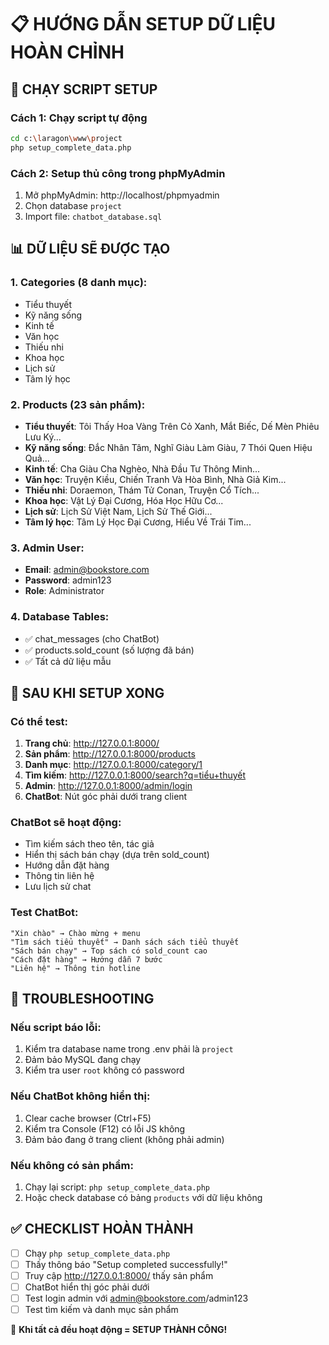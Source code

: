 # 📋 HƯỚNG DẪN SETUP DỮ LIỆU HOÀN CHỈNH

## 🚀 CHẠY SCRIPT SETUP

### Cách 1: Chạy script tự động
```bash
cd c:\laragon\www\project
php setup_complete_data.php
```

### Cách 2: Setup thủ công trong phpMyAdmin
1. Mở phpMyAdmin: http://localhost/phpmyadmin
2. Chọn database `project`
3. Import file: `chatbot_database.sql`

## 📊 DỮ LIỆU SẼ ĐƯỢC TẠO

### 1. Categories (8 danh mục):
- Tiểu thuyết
- Kỹ năng sống  
- Kinh tế
- Văn học
- Thiếu nhi
- Khoa học
- Lịch sử
- Tâm lý học

### 2. Products (23 sản phẩm):
- **Tiểu thuyết**: Tôi Thấy Hoa Vàng Trên Cỏ Xanh, Mắt Biếc, Dế Mèn Phiêu Lưu Ký...
- **Kỹ năng sống**: Đắc Nhân Tâm, Nghĩ Giàu Làm Giàu, 7 Thói Quen Hiệu Quả...
- **Kinh tế**: Cha Giàu Cha Nghèo, Nhà Đầu Tư Thông Minh...
- **Văn học**: Truyện Kiều, Chiến Tranh Và Hòa Bình, Nhà Giả Kim...
- **Thiếu nhi**: Doraemon, Thám Tử Conan, Truyện Cổ Tích...
- **Khoa học**: Vật Lý Đại Cương, Hóa Học Hữu Cơ...
- **Lịch sử**: Lịch Sử Việt Nam, Lịch Sử Thế Giới...
- **Tâm lý học**: Tâm Lý Học Đại Cương, Hiểu Về Trái Tim...

### 3. Admin User:
- **Email**: admin@bookstore.com
- **Password**: admin123
- **Role**: Administrator

### 4. Database Tables:
- ✅ chat_messages (cho ChatBot)
- ✅ products.sold_count (số lượng đã bán)
- ✅ Tất cả dữ liệu mẫu

## 🎯 SAU KHI SETUP XONG

### Có thể test:
1. **Trang chủ**: http://127.0.0.1:8000/
2. **Sản phẩm**: http://127.0.0.1:8000/products  
3. **Danh mục**: http://127.0.0.1:8000/category/1
4. **Tìm kiếm**: http://127.0.0.1:8000/search?q=tiểu+thuyết
5. **Admin**: http://127.0.0.1:8000/admin/login
6. **ChatBot**: Nút góc phải dưới trang client

### ChatBot sẽ hoạt động:
- Tìm kiếm sách theo tên, tác giả
- Hiển thị sách bán chạy (dựa trên sold_count)
- Hướng dẫn đặt hàng
- Thông tin liên hệ
- Lưu lịch sử chat

### Test ChatBot:
```
"Xin chào" → Chào mừng + menu
"Tìm sách tiểu thuyết" → Danh sách sách tiểu thuyết
"Sách bán chạy" → Top sách có sold_count cao
"Cách đặt hàng" → Hướng dẫn 7 bước
"Liên hệ" → Thông tin hotline
```

## 🐛 TROUBLESHOOTING

### Nếu script báo lỗi:
1. Kiểm tra database name trong .env phải là `project`
2. Đảm bảo MySQL đang chạy
3. Kiểm tra user `root` không có password

### Nếu ChatBot không hiển thị:
1. Clear cache browser (Ctrl+F5)
2. Kiểm tra Console (F12) có lỗi JS không
3. Đảm bảo đang ở trang client (không phải admin)

### Nếu không có sản phẩm:
1. Chạy lại script: `php setup_complete_data.php`
2. Hoặc check database có bảng `products` với dữ liệu không

## ✅ CHECKLIST HOÀN THÀNH

- [ ] Chạy `php setup_complete_data.php`
- [ ] Thấy thông báo "Setup completed successfully!"
- [ ] Truy cập http://127.0.0.1:8000/ thấy sản phẩm
- [ ] ChatBot hiển thị góc phải dưới
- [ ] Test login admin với admin@bookstore.com/admin123
- [ ] Test tìm kiếm và danh mục sản phẩm

🎉 **Khi tất cả đều hoạt động = SETUP THÀNH CÔNG!**
